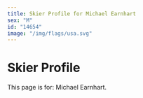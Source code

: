 ```yaml
---
title: Skier Profile for Michael Earnhart
sex: "M"
id: "14654"
image: "/img/flags/usa.svg" 
---
```


# Skier Profile

This page is for: Michael Earnhart.
    